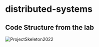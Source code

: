 # distributed-systems

## Code Structure from the lab
![ProjectSkeleton2022](https://user-images.githubusercontent.com/29278831/160910448-4e0fa86c-7d93-40af-86d9-9685345261ab.png)
